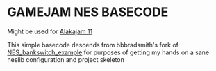 GAMEJAM NES BASECODE
=====

Might be used for [Alakajam 11](https://alakajam.com)

This simple basecode descends from bbbradsmith's fork of [NES_bankswitch_example](https://github.com/bbbradsmith/NES_bankswitch_example) for purposes of getting my hands on a sane neslib configuration and project skeleton



